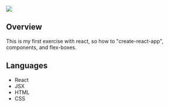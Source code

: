 ![](https://res.cloudinary.com/dta6lllnx/image/upload/v1610455517/GithubPreviews/Screenshot_2021-01-12_at_13.44.40_srndfa.png)


## Overview

This is my first exercise with react, so how to "create-react-app", components, and flex-boxes.

## Languages
- React
- JSX 
- HTML
- CSS
